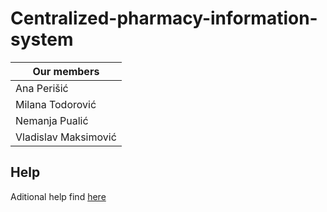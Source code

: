 # Centralized-pharmacy-information-system

| Our members          | 
| -------------------- | 
| Ana Perišić          | 
| Milana Todorović     | 
| Nemanja Pualić       | 
| Vladislav Maksimović | 

## Help
Aditional help find [here]()
